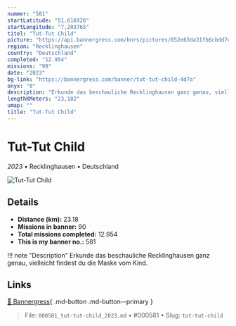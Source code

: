 ```yaml
---
nummer: "581"
startLatitude: "51,616926"
startLongitude: "7,203765"
titel: "Tut-Tut Child"
picture: "https://api.bannergress.com/bnrs/pictures/852e63da31fb6cbdd7e8b5307e4c49af"
region: "Recklinghausen"
country: "Deutschland"
completed: "12.954"
missions: "90"
date: "2023"
bg-link: "https://bannergress.com/banner/tut-tut-child-4d7a"
onyx: "0"
description: "Erkunde das beschauliche Recklinghausen ganz genau, vielleicht findest du die Maske vom Kind."
lengthKMeters: "23,182"
umap: ""
title: "Tut-Tut Child"
---
```

# Tut-Tut Child

*2023* • Recklinghausen • Deutschland

![Tut-Tut Child](https://api.bannergress.com/bnrs/pictures/852e63da31fb6cbdd7e8b5307e4c49af)

## Details
- **Distance (km):** 23.18
- **Missions in banner:** 90
- **Total missions completed:** 12.954
- **This is my banner no.:** 581


!!! note "Description"
    Erkunde das beschauliche Recklinghausen ganz genau, vielleicht findest du die Maske vom Kind.



## Links
[🔗 Bannergress](https://bannergress.com/banner/tut-tut-child-4d7a){ .md-button .md-button--primary }



> File: `000581_tut-tut-child_2023.md` • #000581 • Slug: `tut-tut-child`
